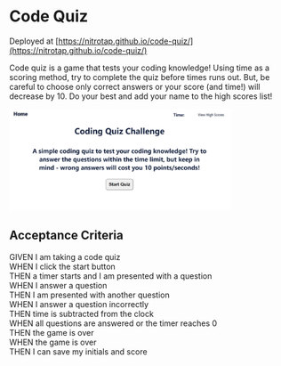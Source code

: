 # Code Quiz

Deployed at [https://nitrotap.github.io/code-quiz/](https://nitrotap.github.io/code-quiz/)   

Code quiz is a game that tests your coding knowledge! Using time as a scoring method, try to complete the quiz before times runs out. But, be careful to choose only correct answers or your score (and time!) will decrease by 10. Do your best and add your name to the high scores list!

<img src="./assets/images/screen-shot.png" style="width: 400px" alt="site screenshot">



## Acceptance Criteria   
GIVEN I am taking a code quiz   
WHEN I click the start button    
THEN a timer starts and I am presented with a question    
WHEN I answer a question   
THEN I am presented with another question   
WHEN I answer a question incorrectly   
THEN time is subtracted from the clock   
WHEN all questions are answered or the timer reaches 0   
THEN the game is over   
WHEN the game is over   
THEN I can save my initials and score    